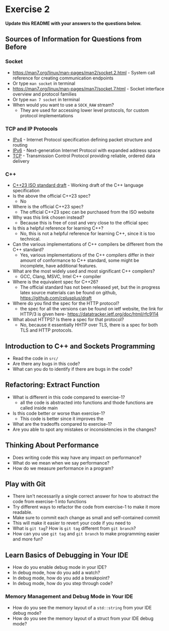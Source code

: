 # Exercise 2

**Update this README with your answers to the questions below.**

## Sources of Information for Questions from Before

### Socket 
- https://man7.org/linux/man-pages/man2/socket.2.html - System call reference
  for creating communication endpoints
- Or type `man socket` in terminal
- https://man7.org/linux/man-pages/man7/socket.7.html - Socket interface 
  overview and protocol families
- Or type `man 7 socket` in terminal
- When would you want to use a `SOCK_RAW` stream?
  - They are used for accessing lower level protocols, for custom protocol implementations
### TCP and IP Protocols
- [IPv4](https://www.rfc-editor.org/info/rfc791) - Internet Protocol 
  specification defining packet structure and routing
- [IPv6](https://www.rfc-editor.org/info/rfc8200) - Next-generation Internet 
  Protocol with expanded address space
- [TCP](https://datatracker.ietf.org/doc/html/rfc9293) - Transmission Control 
  Protocol providing reliable, ordered data delivery
    
### C++
- [C++23 ISO standard draft](https://www.open-std.org/jtc1/sc22/wg21/docs/papers/2023/n4950.pdf) - 
  Working draft of the C++ language specification
- Is the above the official C++23 spec? 
  - No
- Where is the official C++23 spec?
  - The official C++23 spec can be purchased from the ISO website
- Why was this link chosen instead?
  - Because this is free of cost and very close to the official spec
- Is this a helpful reference for learning C++?
  - No, this is not a helpful reference for learning C++, since it is too technical.
- Can the various implementations of C++ compilers be different from the
  C++ standard?
  - Yes, various implementations of the C++ compilers differ in their amount of conformance to C++ standard, some might be incomplete, have additional features.
- What are the most widely used and most significant C++ compilers?
  - GCC, Clang, MSVC, Intel C++ compiler
- Where is the equivalent spec for C++26?
  - The official standard has not been released yet, but the in progress latex source materials can be found on github, https://github.com/cplusplus/draft
- Where do you find the spec for the HTTP protocol?
  - the spec for all the versions can be found on ietf website, the link for HTTP/3 is given here- https://datatracker.ietf.org/doc/html/rfc9114
- What about HTTPS? Is there a spec for that protocol?
  - No, because it essentially HHTP over TLS, there is a spec for both TLS and HTTP protocols.

## Introduction to C++ and Sockets Programming

- Read the code in `src/`
- Are there any bugs in this code? 
- What can you do to identify if there are bugs in the code?

## Refactoring: Extract Function

- What is different in this code compared to exercise-1?
  - all the code is abstracted into functions and thode functions are called inside main
- Is this code better or worse than exercise-1?
  - This code is better since it improves the 
- What are the tradeoffs compared to exercise-1?
- Are you able to spot any mistakes or inconsistencies in the changes?
  
## Thinking About Performance

- Does writing code this way have any impact on performance?
- What do we mean when we say performance?
- How do we measure performance in a program?

## Play with Git

- There isn't necessarily a single correct answer for how to abstract the 
  code from exercise-1 into functions
- Try different ways to refactor the code from exercise-1 to make it more
  readable.
- Make sure to commit each change as small and self-contained commit
- This will make it easier to revert your code if you need to
- What is `git tag`? How is `git tag` different from `git branch`?
- How can you use `git tag` and `git branch` to make programming easier and
  more fun?

## Learn Basics of Debugging in Your IDE

- How do you enable debug mode in your IDE?
- In debug mode, how do you add a watch?
- In debug mode, how do you add a breakpoint?
- In debug mode, how do you step through code?

### Memory Management and Debug Mode in Your IDE

- How do you see the memory layout of a `std::string` from your IDE debug mode?
- How do you see the memory layout of a struct from your IDE debug mode?